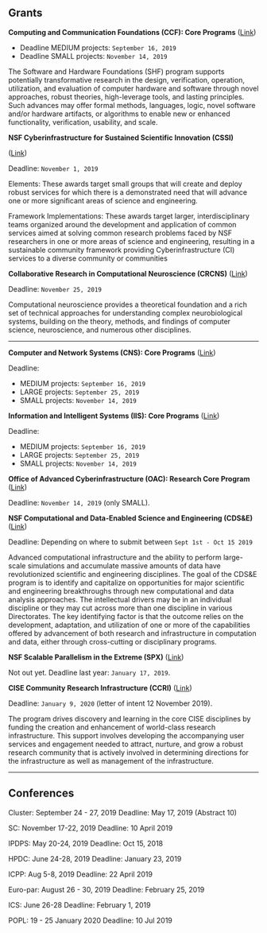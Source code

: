 ## Grants


**Computing and Communication Foundations (CCF): Core Programs** ([Link](https://www.nsf.gov/publications/pub_summ.jsp?WT.z_pims_id=503220&ods_key=nsf18568))

 * Deadline MEDIUM projects: `September 16, 2019`
 * Deadline SMALL projects: `November 14, 2019`

The Software and Hardware Foundations (SHF) program supports potentially transformative research in the design, verification, operation, utilization, and evaluation of computer hardware and software through novel approaches, robust theories, high-leverage tools, and lasting principles. Such advances may offer formal methods, languages, logic, novel software and/or hardware artifacts, or algorithms to enable new or enhanced functionality, verification, usability, and scale.


**NSF Cyberinfrastructure for Sustained Scientific Innovation (CSSI)** 

([Link](https://www.nsf.gov/publications/pub_summ.jsp?WT.z_pims_id=505505&ods_key=nsf19548))

Deadline: `November 1, 2019`

Elements: These awards target small groups that will create and deploy robust services for which there is a demonstrated need that will advance one or more significant areas of science and engineering.

Framework Implementations: These awards target larger, interdisciplinary teams organized around the development and application of common services aimed at solving common research problems faced by NSF researchers in one or more areas of science and engineering, resulting in a sustainable community framework providing Cyberinfrastructure (CI) services to a diverse community or communities


**Collaborative Research in Computational Neuroscience  (CRCNS)** ([Link](https://www.nsf.gov/publications/pub_summ.jsp?WT.z_pims_id=5147&ods_key=nsf18591))

Deadline: `November 25, 2019`

Computational neuroscience provides a theoretical foundation and a rich set of technical approaches for understanding complex neurobiological systems, building on the theory, methods, and findings of computer science, neuroscience, and numerous other disciplines.

---

**Computer and Network Systems (CNS): Core Programs** ([Link](https://www.nsf.gov/publications/pub_summ.jsp?WT.z_pims_id=505574&ods_key=nsf18569))

Deadline: 
 * MEDIUM projects: `September 16, 2019`
 * LARGE projects: `September 25, 2019`
 * SMALL projects: `November 14, 2019`


**Information and Intelligent Systems (IIS): Core Programs** ([Link](https://www.nsf.gov/publications/pub_summ.jsp?WT.z_pims_id=13707&ods_key=nsf18570))

Deadline: 
 * MEDIUM projects: `September 16, 2019`
 * LARGE projects: `September 25, 2019`
 * SMALL projects: `November 14, 2019`


**Office of Advanced Cyberinfrastructure (OAC): Research Core Program** ([Link](https://www.nsf.gov/publications/pub_summ.jsp?WT.z_pims_id=505571&ods_key=nsf18567))

Deadline: `November 14, 2019` (only SMALL).


**NSF Computational and Data-Enabled Science and Engineering  (CDS&E)** ([Link](https://www.nsf.gov/funding/pgm_summ.jsp?pims_id=504813))

Deadline: Depending on where to submit between `Sept 1st - Oct 15 2019`

Advanced computational infrastructure and the ability to perform large-scale simulations and accumulate massive amounts of data have revolutionized scientific and engineering disciplines.  The goal of the CDS&E program is to identify and capitalize on opportunities for major scientific and engineering breakthroughs through new computational and data analysis approaches.  The intellectual drivers may be in an individual discipline or they may cut across more than one discipline in various Directorates.  The key identifying factor is that the outcome relies on the development, adaptation, and utilization of one or more of the capabilities offered by advancement of both research and infrastructure in computation and data, either through cross-cutting or disciplinary programs.


**NSF Scalable Parallelism in the Extreme  (SPX)** ([Link](https://www.nsf.gov/funding/pgm_summ.jsp?pims_id=505348&org=CISE&sel_org=CISE&from=fund))

Not out yet.
Deadline last year: `January 17, 2019`.


**CISE Community Research Infrastructure  (CCRI)** ([Link](https://www.nsf.gov/publications/pub_summ.jsp?WT.z_pims_id=12810&ods_key=nsf19512))

Deadline: `January 9, 2020` (letter of intent 12 November 2019).

The program drives discovery and learning in the core CISE disciplines by funding the creation and enhancement of world-class research infrastructure. This support involves developing the accompanying user services and engagement needed to attract, nurture, and grow a robust research community that is actively involved in determining directions for the infrastructure as well as management of the infrastructure.

---
## Conferences

Cluster:
September 24 - 27, 2019
Deadline: May 17, 2019 (Abstract 10)

SC:
November 17-22, 2019
Deadline: 10 April 2019

IPDPS:
May 20-24, 2019
Deadline: Oct 15, 2018

HPDC:
June 24-28, 2019
Deadline: January 23, 2019

ICPP:
Aug 5-8, 2019
Deadline: 22 April 2019

Euro-par: 
August 26 - 30,  2019
Deadline: February 25, 2019

ICS:
June 26-28
Deadline: February 1, 2019

POPL:
19 - 25 January 2020
Deadline: 10 Jul 2019



